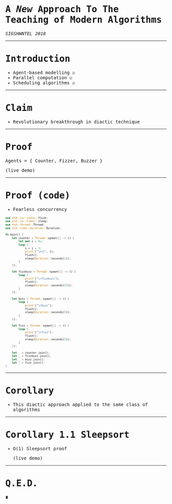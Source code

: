 <style type="text/css">
    html, body, div, p { font-family: monospace }
    pre { font-size: 10px !important; }
</style>


# A *New* Approach To The Teaching of Modern Algorithms

*SIGSHWNTEL 2018*

---

# Introduction

* Agent-based modelling ☑
* Parallel computation ☑
* Scheduling algorithms ☑

---

# Claim

* Revolutionary breakthrough in diactic technique

---

# Proof

Agents = { Counter, Fizzer, Buzzer }

(live demo)

---

# Proof (code)

* Fearless concurrency
```rust
use std::io::stdio::flush;
use std::io::timer::sleep;
use std::thread::Thread;
use std::time::duration::Duration;

fn main() {
    let counter = Thread::spawn(|| -> () {
        let mut i = 0u;
        loop {
            i = i + 1;
            print!("\n{}", i);
            flush();
            sleep(Duration::seconds(1));
        }
    });

    let fizzbuzz = Thread::spawn(|| -> () {
        loop {
            print!("\rfizzbuzz");
            flush();
            sleep(Duration::seconds(15));
        }
    });

    let buzz = Thread::spawn(|| -> () {
        loop {
            print!("\rbuzz");
            flush();
            sleep(Duration::seconds(5));
        }
    });

    let fizz = Thread::spawn(|| -> () {
        loop {
            print!("\rfizz");
            flush();
            sleep(Duration::seconds(3));
        }
    });

    let _ = counter.join();
    let _ = fizzbuzz.join();
    let _ = buzz.join();
    let _ = fizz.join();
}
```

---

# Corollary

* This diactic approach applied to the same class of algorithms

---

# Corollary 1.1 Sleepsort

* O(1) Sleepsort proof

  (live demo)

---

# Q.E.D.

∎
